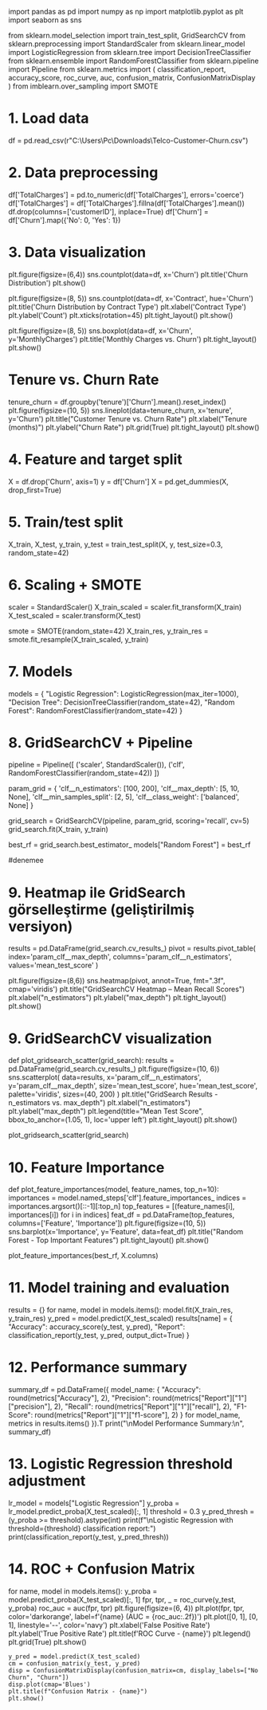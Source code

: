 import pandas as pd
import numpy as np
import matplotlib.pyplot as plt
import seaborn as sns

from sklearn.model_selection import train_test_split, GridSearchCV
from sklearn.preprocessing import StandardScaler
from sklearn.linear_model import LogisticRegression
from sklearn.tree import DecisionTreeClassifier
from sklearn.ensemble import RandomForestClassifier
from sklearn.pipeline import Pipeline
from sklearn.metrics import (
    classification_report, accuracy_score,
    roc_curve, auc, confusion_matrix, ConfusionMatrixDisplay
)
from imblearn.over_sampling import SMOTE

# 1. Load data
df = pd.read_csv(r"C:\Users\Pc\Downloads\Telco-Customer-Churn.csv")

# 2. Data preprocessing
df['TotalCharges'] = pd.to_numeric(df['TotalCharges'], errors='coerce')
df['TotalCharges'] = df['TotalCharges'].fillna(df['TotalCharges'].mean())
df.drop(columns=['customerID'], inplace=True)
df['Churn'] = df['Churn'].map({'No': 0, 'Yes': 1})

# 3. Data visualization
plt.figure(figsize=(6,4))
sns.countplot(data=df, x='Churn')
plt.title('Churn Distribution')
plt.show()

plt.figure(figsize=(8, 5))
sns.countplot(data=df, x='Contract', hue='Churn')
plt.title('Churn Distribution by Contract Type')
plt.xlabel('Contract Type')
plt.ylabel('Count')
plt.xticks(rotation=45)
plt.tight_layout()
plt.show()

plt.figure(figsize=(8, 5))
sns.boxplot(data=df, x='Churn', y='MonthlyCharges')
plt.title('Monthly Charges vs. Churn')
plt.tight_layout()
plt.show()


# Tenure vs. Churn Rate
tenure_churn = df.groupby('tenure')['Churn'].mean().reset_index()
plt.figure(figsize=(10, 5))
sns.lineplot(data=tenure_churn, x='tenure', y='Churn')
plt.title("Customer Tenure vs. Churn Rate")
plt.xlabel("Tenure (months)")
plt.ylabel("Churn Rate")
plt.grid(True)
plt.tight_layout()
plt.show()

# 4. Feature and target split
X = df.drop('Churn', axis=1)
y = df['Churn']
X = pd.get_dummies(X, drop_first=True)

# 5. Train/test split
X_train, X_test, y_train, y_test = train_test_split(X, y, test_size=0.3, random_state=42)

# 6. Scaling + SMOTE
scaler = StandardScaler()
X_train_scaled = scaler.fit_transform(X_train)
X_test_scaled = scaler.transform(X_test)

smote = SMOTE(random_state=42)
X_train_res, y_train_res = smote.fit_resample(X_train_scaled, y_train)

# 7. Models
models = {
    "Logistic Regression": LogisticRegression(max_iter=1000),
    "Decision Tree": DecisionTreeClassifier(random_state=42),
    "Random Forest": RandomForestClassifier(random_state=42)
}

# 8. GridSearchCV + Pipeline
pipeline = Pipeline([
    ('scaler', StandardScaler()),
    ('clf', RandomForestClassifier(random_state=42))
])

param_grid = {
    'clf__n_estimators': [100, 200],
    'clf__max_depth': [5, 10, None],
    'clf__min_samples_split': [2, 5],
    'clf__class_weight': ['balanced', None]
}

grid_search = GridSearchCV(pipeline, param_grid, scoring='recall', cv=5)
grid_search.fit(X_train, y_train)

best_rf = grid_search.best_estimator_
models["Random Forest"] = best_rf

#denemee
# 9. Heatmap ile GridSearch görselleştirme (geliştirilmiş versiyon)
results = pd.DataFrame(grid_search.cv_results_)
pivot = results.pivot_table(
    index='param_clf__max_depth',
    columns='param_clf__n_estimators',
    values='mean_test_score'
)

plt.figure(figsize=(8,6))
sns.heatmap(pivot, annot=True, fmt=".3f", cmap='viridis')
plt.title("GridSearchCV Heatmap – Mean Recall Scores")
plt.xlabel("n_estimators")
plt.ylabel("max_depth")
plt.tight_layout()
plt.show()


# 9. GridSearchCV visualization
def plot_gridsearch_scatter(grid_search):
    results = pd.DataFrame(grid_search.cv_results_)
    plt.figure(figsize=(10, 6))
    sns.scatterplot(
        data=results,
        x='param_clf__n_estimators',
        y='param_clf__max_depth',
        size='mean_test_score',
        hue='mean_test_score',
        palette='viridis',
        sizes=(40, 200)
    )
    plt.title("GridSearch Results - n_estimators vs. max_depth")
    plt.xlabel("n_estimators")
    plt.ylabel("max_depth")
    plt.legend(title="Mean Test Score", bbox_to_anchor=(1.05, 1), loc='upper left')
    plt.tight_layout()
    plt.show()

plot_gridsearch_scatter(grid_search)

# 10. Feature Importance
def plot_feature_importances(model, feature_names, top_n=10):
    importances = model.named_steps['clf'].feature_importances_
    indices = importances.argsort()[::-1][:top_n]
    top_features = [(feature_names[i], importances[i]) for i in indices]
    feat_df = pd.DataFrame(top_features, columns=['Feature', 'Importance'])
    plt.figure(figsize=(10, 5))
    sns.barplot(x='Importance', y='Feature', data=feat_df)
    plt.title("Random Forest - Top Important Features")
    plt.tight_layout()
    plt.show()

plot_feature_importances(best_rf, X.columns)

# 11. Model training and evaluation
results = {}
for name, model in models.items():
    model.fit(X_train_res, y_train_res)
    y_pred = model.predict(X_test_scaled)
    results[name] = {
        "Accuracy": accuracy_score(y_test, y_pred),
        "Report": classification_report(y_test, y_pred, output_dict=True)
    }

# 12. Performance summary
summary_df = pd.DataFrame({
    model_name: {
        "Accuracy": round(metrics["Accuracy"], 2),
        "Precision": round(metrics["Report"]["1"]["precision"], 2),
        "Recall": round(metrics["Report"]["1"]["recall"], 2),
        "F1-Score": round(metrics["Report"]["1"]["f1-score"], 2)
    }
    for model_name, metrics in results.items()
}).T
print("\nModel Performance Summary:\n", summary_df)

# 13. Logistic Regression threshold adjustment
lr_model = models["Logistic Regression"]
y_proba = lr_model.predict_proba(X_test_scaled)[:, 1]
threshold = 0.3
y_pred_thresh = (y_proba >= threshold).astype(int)
print(f"\nLogistic Regression with threshold={threshold} classification report:")
print(classification_report(y_test, y_pred_thresh))

# 14. ROC + Confusion Matrix
for name, model in models.items():
    y_proba = model.predict_proba(X_test_scaled)[:, 1]
    fpr, tpr, _ = roc_curve(y_test, y_proba)
    roc_auc = auc(fpr, tpr)
    plt.figure(figsize=(6, 4))
    plt.plot(fpr, tpr, color='darkorange', label=f'{name} (AUC = {roc_auc:.2f})')
    plt.plot([0, 1], [0, 1], linestyle='--', color='navy')
    plt.xlabel('False Positive Rate')
    plt.ylabel('True Positive Rate')
    plt.title(f'ROC Curve - {name}')
    plt.legend()
    plt.grid(True)
    plt.show()

    y_pred = model.predict(X_test_scaled)
    cm = confusion_matrix(y_test, y_pred)
    disp = ConfusionMatrixDisplay(confusion_matrix=cm, display_labels=["No Churn", "Churn"])
    disp.plot(cmap='Blues')
    plt.title(f"Confusion Matrix - {name}")
    plt.show()

